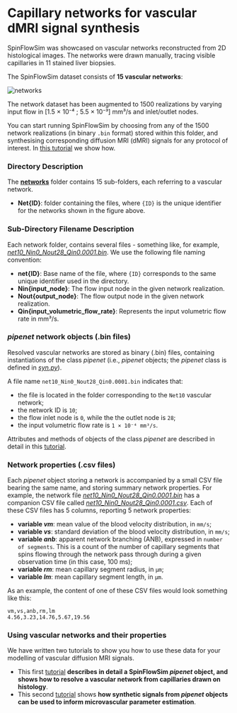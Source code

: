 # Capillary networks for vascular dMRI signal synthesis

SpinFlowSim was showcased on vascular networks reconstructed from 2D histological images. The networks were drawn manually, tracing visible capillaries in 11 stained liver biopsies.

The SpinFlowSim dataset consists of **15 vascular networks**:

![networks](https://github.com/user-attachments/assets/029fdf41-a655-45ef-8aee-d61c3860b416)

The network dataset has been augmented to 1500 realizations by varying input flow in [1.5 × 10⁻⁴ ; 5.5 × 10⁻³] mm³/s and inlet/outlet nodes.



You can start running SpinFlowSim by choosing from any of the 1500 network realizations (in binary `.bin` format) stored within this folder, and synthesising corresponding diffusion MRI (dMRI) signals for any protocol of interest. In [this tutorial](https://github.com/radiomicsgroup/SpinFlowSim/blob/main/examples/tutorial1.md) we show how.

### Directory Description

The [**networks**](https://github.com/radiomicsgroup/SpinFlowSim/tree/main/networks) folder contains 15 sub-folders, each referring to a vascular network.

- **Net{ID}**: folder containing the files, where `{ID}` is the unique identifier for the networks shown in the figure above.

### Sub-Directory Filename Description
Each network folder, contains several files - something like, for example, [_net10_Nin0_Nout28_Qin0.0001.bin_](https://github.com/radiomicsgroup/SpinFlowSim/blob/main/networks/Net10/net10_Nin0_Nout28_Qin0.0001.bin). We use the following file naming convention:
- **net{ID}**: Base name of the file, where `{ID}` corresponds to the same unique identifier used in the directory.
- **Nin{input_node}**: The flow input node in the given network realization.
- **Nout{output_node}**: The flow output node in the given network realization.
- **Qin{input_volumetric_flow_rate}**: Represents the input volumetric flow rate in mm³/s.

### _pipenet_ network objects (.bin files)
Resolved vascular networks are stored as binary (.bin) files, containing instantiations of the class _pipenet_ (i.e., _pipenet_ objects; the _pipenet_ class is defined in [_syn.py_](https://github.com/radiomicsgroup/SpinFlowSim/blob/main/code/syn.py)). 

A file name `net10_Nin0_Nout28_Qin0.0001.bin` indicates that:
- the file is located in the folder corresponding to the `Net10` vascular network;
- the network ID is `10`;
- the flow inlet node is `0`, while the the outlet node is `28`;
- the input volumetric flow rate is `1 × 10⁻⁴ mm³/s`.

Attributes and methods of objects of the class _pipenet_ are described in detail in this [tutorial](https://github.com/radiomicsgroup/SpinFlowSim/blob/main/examples/tutorial1.md).

### Network properties (.csv files)
Each _pipenet_ object storing a network is accompanied by a small CSV file bearing the same name, and storing summary network properties. For example, the network file  [_net10_Nin0_Nout28_Qin0.0001.bin_](https://github.com/radiomicsgroup/SpinFlowSim/blob/main/networks/Net10/net10_Nin0_Nout28_Qin0.0001.bin) has a companion CSV file called  [_net10_Nin0_Nout28_Qin0.0001.csv_](https://github.com/radiomicsgroup/SpinFlowSim/blob/main/networks/Net10/net10_Nin0_Nout28_Qin0.0001.csv). Each of these CSV files has 5 columns, reporting 5 network properties:
- **variable _vm_**: mean value of the blood velocity distribution, in `mm/s`;
- **variable _vs_**: standard deviation of the blood velocity distribution, in `mm/s`;
- **variable _anb_**: apparent network branching (ANB), expressed in `number of segments`. This is a count of the number of capillary segments that spins flowing through the network pass through during a given observation time (in this case, 100 ms);
- **variable _rm_**: mean capillary segment radius, in `µm`;
- **variable _lm_**: mean capillary segment length, in `µm`.

As an example, the content of one of these CSV files would look something like this:
```
vm,vs,anb,rm,lm
4.56,3.23,14.76,5.67,19.56
```

### Using vascular networks and their properties
We have written two tutorials to show you how to use these data for your modelling of vascular diffusion MRI signals.  
* This first [tutorial](https://github.com/radiomicsgroup/SpinFlowSim/blob/main/examples/tutorial1.md) **describes in detail a SpinFlowSim _pipenet_ object, and shows how to resolve a vascular network from capillaries drawn on histology**.
* This second [tutorial](https://github.com/radiomicsgroup/SpinFlowSim/blob/main/examples/tutorial2.md) shows **how synthetic signals from _pipenet_ objects can be used to inform microvascular parameter estimation**.  

